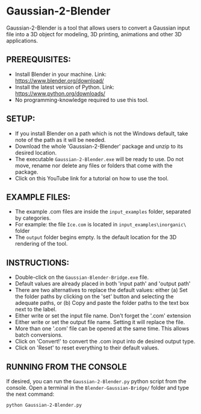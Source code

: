# Gaussian-2-Blender

Gaussian-2-Blender is a tool that allows users to convert a Gaussian input file into a 3D object for modeling, 3D printing, animations and other 3D applications.

## PREREQUISITES:
- Install Blender in your machine. Link: https://www.blender.org/download/
- Install the latest version of Python. Link: https://www.python.org/downloads/
- No programming-knowledge required to use this tool.

## SETUP:
- If you install Blender on a path which is not the Windows default, take note of the path as it will be needed.
- Download the whole 'Gaussian-2-Blender' package and unzip to its desired location.
- The executable `Gaussian-2-Blender.exe` will be ready to use. Do not move, rename nor delete any files or folders that come with the package.
- Click on this YouTube link for a tutorial on how to use the tool.

## EXAMPLE FILES:
- The example .com files are inside the `input_examples` folder, separated by categories.
- For example: the file `Ice.com` is located in `input_examples\inorganic\` folder
- The `output` folder begins empty. Is the default location for the 3D rendering of the tool. 

## INSTRUCTIONS:
- Double-click on the `Gaussian-Blender-Bridge.exe` file.
- Default values are already placed in both 'input path' and 'output path'
- There are two alternatives to replace the default values: either (a) Set the folder paths by clicking on the 'set' button and selecting the adequate paths, or (b) Copy and paste the folder paths to the text box next to the label.
- Either write or set the input file name. Don't forget the '.com' extension
- Either write or set the output file name. Setting it will replace the file.
- More than one '.com' file can be opened at the same time. This allows batch conversions.
- Click on 'Convert!' to convert the .com input into de desired output type.
- Click on 'Reset' to reset everything to their default values.

## RUNNING FROM THE CONSOLE
If desired, you can run the `Gaussian-2-Blender.py` python script from the console.
Open a terminal in the `Blender-Gaussian-Bridge/` folder and type the next command:
```bash
python Gaussian-2-Blender.py
```
